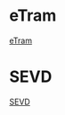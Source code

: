 # eTram

[eTram](https://eventbasedvision.github.io/eTraM)

# SEVD

[SEVD](https://eventbasedvision.github.io/SEVD)
